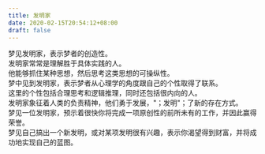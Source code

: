 ```yaml
---
title: 发明家
date: 2020-02-15T20:54:12+08:00
draft: false
---
```


梦见发明家，表示梦者的创造性。<br>
发明家常常是理解胜于具体实践的人。<br>
他能够抓住某种思想，然后思考这类思想的可操纵性。<br>
梦中见到发明家，表示梦者从心理学的角度跟自己的个性取得了联系。<br>
这里的个性包括合理思考和逻辑推理，同时还包括很内向的人。<br>
发明家象征着人类的负责精神，他们勇于发展，"；发明"；了新的存在方式。<br>
梦见一位发明家，预示着很快你将完成一项原创性的前所未有的工作，并因此赢得荣誉。<br>
梦见自己搞出一个新发明，或对某项发明很有兴趣，表示你渴望得到财富，并将成功地实现自己的蓝图。<br>
